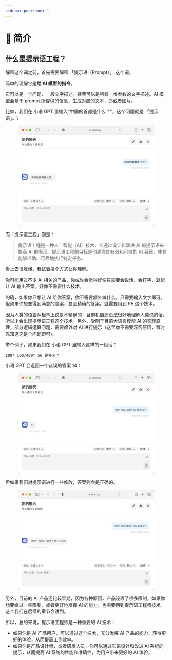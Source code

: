 ```yaml
---
sidebar_position: 1
---
```


# 📝 简介

## 什么是提示语工程？

解释这个词之前，首先需要解释 「提示语（Prompt）」 这个词。

简单的理解它是**给 AI 模型的指令**。

它可以是一个问题、一段文字描述，甚至可以是带有一堆参数的文字描述。AI 模型会基于 prompt 所提供的信息，生成对应的文本，亦或者图片。

比如，我们在 小语 GPT 里输入“中国的首都是什么？”，这个问题就是 「提示语」。\


<figure><img src="../.gitbook/assets/image (16).png" alt=""><figcaption></figcaption></figure>

而「提示语工程」则是：

> 提示语工程是一种人工智能（AI）技术，它通过设计和改进 AI 的提示语来提高 AI 的表现。提示语工程的目标是创建高度有效和可控的 AI 系统，使其能够准确、可靠地执行特定任务。

看上去很难懂，我试着换个方式让你理解。

你可能用过不少 AI 相关的产品，你或许会觉得好像只需要会说话、会打字，就能让 AI 输出答案。好像不需要什么技术。

的确，如果你只想让 AI 给你答案，你不需要额外做什么，只需要输入文字即可。但如果你想要得到满意的答案，甚至精确的答案。就需要用到 PE 这个技术。

因为人类的语言从根本上说是不精确的，目前机器还没法很好地理解人类说的话，所以才会出现提示语工程这个技术。另外，受制于目前大语言模型 AI 的实现原理，部分逻辑运算问题，需要额外对 AI 进行提示（这里你不需要深究原因，暂时先知道这是个问题即可）。

举个例子，如果我们在 小语 GPT 里输入这样的一段话：

```other
100* 100/400* 56 是多少？
```

小语 GPT 会返回一个错误的答案 14：

<figure><img src="../.gitbook/assets/image (21).png" alt=""><figcaption></figcaption></figure>

但如果我们对提示语进行一些修改，答案则会是正确的。

<figure><img src="../.gitbook/assets/image (31).png" alt=""><figcaption></figcaption></figure>

另外，目前的 AI 产品还比较早期，因为各种原因，产品设置了很多限制，如果你想要绕过一些限制，或者更好地发挥 AI 的能力，也需要用到提示语工程师技术。这个我们在后续的章节会讲到。

所以，总的来说，提示语工程师是一种重要的 AI 技术：

* 如果你是 AI 产品用户，可以通过这个技术，充分发挥 AI 产品的能力，获得更好的体验，从而提高工作效率。
* 如果你是产品设计师，或者研发人员，你可以通过它来设计和改进 AI 系统的提示，从而提高 AI 系统的性能和准确性，为用户带来更好的 AI 体验。


